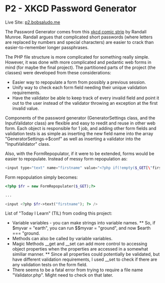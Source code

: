 # P2 - XKCD Password Generator

Live Site: [p2.bobsaludo.me](http://p2.bobsaludo.me)


<!-- [Video Demo]() -->

The Password Generator comes from this [xkcd comic strip](http://xkcd.com/936/) by Randall Munroe. Randall argues that complicated short passwords (where letters are replaced by numbers and special characters) are easier to crack than easier-to-remember longer passphrases.

The PHP file structure is more complicated for something really simple. However, it was done with more complicated and pedantic web forms in mind (for maybe the final project). The partitioned parts of the project (the classes) were developed from these considerations:

* Easier way to repopulate a form from possibly a previous session.
* Unify way to check each form field needing their unique validation requirements.
* Have the validator be able to keep track of every invalid field and point it out to the user instead of the validator throwing an exception at the first invalid value.

Components of the password generator (GeneratorSettings class, and the InputValidator class) are flexible and easy to reedit and reuse in other web form. Each object is responsible for 1 job, and adding other form fields and validation tests is as simple as inserting the new field name into the array "GeneratorSettings->$conf" as well as inserting a validator into the "InputValidator" class.

Also, with the FormRepopulator, if it were to be extended, forms would be easier to repopulate. Instead of messy form repopulation as:

```php
<input type="text" name="firstname" value="<?php if(!empty($_GET[\"firstname\"])) echo $_GET[\"firstname\"];" ?> />
```

Form repopulation simply becomes:

```php
<?php $fr = new FormRepopulater($_GET);?>

...

<input <?php $fr->text("firstname"); ?> />
```

List of "Today I Learn" (TIL) from coding this project:
* Variable variables - you can make strings into variable names.
** So, if $myvar = "earth", you can run $$myvar = "ground", and now $earth === "ground.
* Methods can also be called by variable variables.
* Magic Methods __get and __set can add more control to accessing object properties when the properties are accessed in a somewhat similiar manner.
** Since all properties could potentially be validated, but have different validation requirements, I used __set to check if there are any validation tests on the form field.
* There seems to be a fatal error from trying to require a file name "Validator.php". Might need to check on that later.

<!-- Dependencies -->